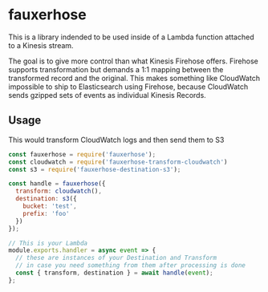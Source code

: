 # fauxerhose

This is a library indended to be used inside of a Lambda function attached to a Kinesis stream.

The goal is to give more control than what Kinesis Firehose offers. Firehose supports transformation but demands a 1:1 mapping between the transformed record and the original. This makes something like CloudWatch impossible to ship to Elasticsearch using Firehose, because CloudWatch sends gzipped sets of events as individual Kinesis Records.

## Usage

This would transform CloudWatch logs and then send them to S3

```js
const fauxerhose = require('fauxerhose');
const cloudwatch = require('fauxerhose-transform-cloudwatch')
const s3 = require('fauxerhose-destination-s3');

const handle = fauxerhose({
  transform: cloudwatch(),
  destination: s3({
    bucket: 'test',
    prefix: 'foo'
  })
});

// This is your Lambda
module.exports.handler = async event => {
  // these are instances of your Destination and Transform
  // in case you need something from them after processing is done
  const { transform, destination } = await handle(event);
};
```